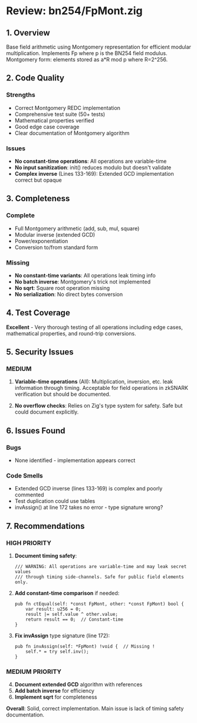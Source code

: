 # Review: bn254/FpMont.zig

## 1. Overview
Base field arithmetic using Montgomery representation for efficient modular multiplication. Implements Fp where p is the BN254 field modulus. Montgomery form: elements stored as a*R mod p where R=2^256.

## 2. Code Quality

### Strengths
- Correct Montgomery REDC implementation
- Comprehensive test suite (50+ tests)
- Mathematical properties verified
- Good edge case coverage
- Clear documentation of Montgomery algorithm

### Issues
- **No constant-time operations**: All operations are variable-time
- **No input sanitization**: init() reduces modulo but doesn't validate
- **Complex inverse** (Lines 133-169): Extended GCD implementation correct but opaque

## 3. Completeness

### Complete
- Full Montgomery arithmetic (add, sub, mul, square)
- Modular inverse (extended GCD)
- Power/exponentiation
- Conversion to/from standard form

### Missing
- **No constant-time variants**: All operations leak timing info
- **No batch inverse**: Montgomery's trick not implemented
- **No sqrt**: Square root operation missing
- **No serialization**: No direct bytes conversion

## 4. Test Coverage

**Excellent** - Very thorough testing of all operations including edge cases, mathematical properties, and round-trip conversions.

## 5. Security Issues

### MEDIUM
1. **Variable-time operations** (All): Multiplication, inversion, etc. leak information through timing. Acceptable for field operations in zkSNARK verification but should be documented.

2. **No overflow checks**: Relies on Zig's type system for safety. Safe but could document explicitly.

## 6. Issues Found

### Bugs
- None identified - implementation appears correct

### Code Smells
- Extended GCD inverse (lines 133-169) is complex and poorly commented
- Test duplication could use tables
- invAssign() at line 172 takes no error - type signature wrong?

## 7. Recommendations

### HIGH PRIORITY
1. **Document timing safety**:
   ```zig
   /// WARNING: All operations are variable-time and may leak secret values
   /// through timing side-channels. Safe for public field elements only.
   ```

2. **Add constant-time comparison** if needed:
   ```zig
   pub fn ctEqual(self: *const FpMont, other: *const FpMont) bool {
       var result: u256 = 0;
       result |= self.value ^ other.value;
       return result == 0;  // Constant-time
   }
   ```

3. **Fix invAssign** type signature (line 172):
   ```zig
   pub fn invAssign(self: *FpMont) !void {  // Missing !
       self.* = try self.inv();
   }
   ```

### MEDIUM PRIORITY
4. **Document extended GCD** algorithm with references
5. **Add batch inverse** for efficiency
6. **Implement sqrt** for completeness

**Overall**: Solid, correct implementation. Main issue is lack of timing safety documentation.
